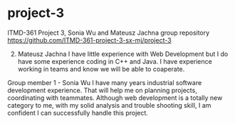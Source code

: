 # project-3
ITMD-361 Project 3, Sonia Wu and Mateusz Jachna group repository
https://github.com/ITMD-361-project-3-sx-mj/project-3

2. Mateusz Jachna I have little experience with Web Development but I do have some experience coding in C++ and Java. I have experience working in teams and know we will be able to coaperate. 

Group member 1 - Sonia Wu
I have many years industrial software development experience. That will help me on planning projects, coordinating with teammates. Although web development is a totally new category to me, with my solid analysis and trouble shooting skill, I am confident I can successfully handle this project.

